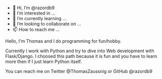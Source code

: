 - 👋 Hi, I’m @razordb9
- 👀 I’m interested in ...
- 🌱 I’m currently learning ...
- 💞️ I’m looking to collaborate on ...
- 📫 How to reach me ...

<!---
razordb9/razordb9 is a ✨ special ✨ repository because its `README.md` (this file) appears on your GitHub profile.
You can click the Preview link to take a look at your changes.
--->

Hello, I'm Thomas and I do programming for fun/hobby.

Currently I work with Python and try to dive into Web development with Flask/Django.
I choosed this path because it is fun and you have to learn more then if I just learn Python itself.

You can reach me on Twitter @ThomasZaussnig or GitHub @razordb9

